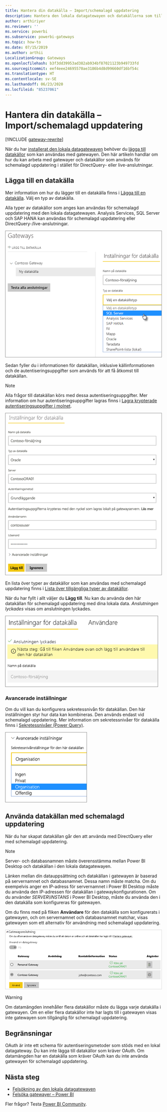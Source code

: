 ```yaml
---
title: Hantera din datakälla – Import/schemalagd uppdatering
description: Hantera den lokala datagatewayen och datakällorna som tillhör denna gateway. Den här artikeln är specifik för datakällor som kan användas med import/schemalagd uppdatering.
author: arthiriyer
ms.reviewer: ''
ms.service: powerbi
ms.subservice: powerbi-gateways
ms.topic: how-to
ms.date: 07/15/2019
ms.author: arthii
LocalizationGroup: Gateways
ms.openlocfilehash: b3f3dd39953ad382ab934bf87021123b949733fd
ms.sourcegitcommit: eef4eee24695570ae3186b4d8d99660df16bf54c
ms.translationtype: HT
ms.contentlocale: sv-SE
ms.lasthandoff: 06/23/2020
ms.locfileid: "85237061"
---
```

# <a name="manage-your-data-source---importscheduled-refresh"></a>Hantera din datakälla – Import/schemalagd uppdatering

[!INCLUDE [gateway-rewrite](../includes/gateway-rewrite.md)]

När du har [installerat den lokala datagatewayen](/data-integration/gateway/service-gateway-install) behöver du [lägga till datakällor](service-gateway-data-sources.md#add-a-data-source) som kan användas med gatewayen. Den här artikeln handlar om hur du kan arbeta med gatewayer och datakällor som används för schemalagd uppdatering i stället för DirectQuery- eller live-anslutningar.

## <a name="add-a-data-source"></a>Lägga till en datakälla

Mer information om hur du lägger till en datakälla finns i [Lägga till en datakälla](service-gateway-data-sources.md#add-a-data-source). Välj en typ av datakälla.

Alla typer av datakällor som anges kan användas för schemalagd uppdatering med den lokala datagatewayen. Analysis Services, SQL Server och SAP HANA kan användas för schemalagd uppdatering eller DirectQuery-/live-anslutningar.

![Välja datakälla](media/service-gateway-enterprise-manage-scheduled-refresh/datasourcesettings2.png)

Sedan fyller du i informationen för datakällan, inklusive källinformationen och de autentiseringsuppgifter som används för att få åtkomst till datakällan.

> [!NOTE]
> Alla frågor till datakällan körs med dessa autentiseringsuppgifter. Mer information om hur autentiseringsuppgifter lagras finns i [Lagra krypterade autentiseringsuppgifter i molnet](service-gateway-data-sources.md#store-encrypted-credentials-in-the-cloud).

![Fylla i inställningarna för datakälla](media/service-gateway-enterprise-manage-scheduled-refresh/datasourcesettings3-oracle.png)

En lista över typer av datakällor som kan användas med schemalagd uppdatering finns i [Lista över tillgängliga typer av datakällor](service-gateway-data-sources.md#list-of-available-data-source-types).

När du har fyllt i allt väljer du **Lägg till**. Nu kan du använda den här datakällan för schemalagd uppdatering med dina lokala data. *Anslutningen lyckades* visas om anslutningen lyckades.

![Visa anslutningsstatus](media/service-gateway-enterprise-manage-scheduled-refresh/datasourcesettings4.png)

### <a name="advanced-settings"></a>Avancerade inställningar

Om du vill kan du konfigurera sekretessnivån för datakällan. Den här inställningen styr hur data kan kombineras. Den används endast vid schemalagd uppdatering. Mer information om sekretessnivåer för datakälla finns i [Sekretessnivåer (Power Query)](https://support.office.com/article/Privacy-levels-Power-Query-CC3EDE4D-359E-4B28-BC72-9BEE7900B540).

![Ange sekretessnivån](media/service-gateway-enterprise-manage-scheduled-refresh/datasourcesettings9.png)

## <a name="use-the-data-source-for-scheduled-refresh"></a>Använda datakällan med schemalagd uppdatering

När du har skapat datakällan går den att använda med DirectQuery eller med schemalagd uppdatering.

> [!NOTE]
> Server- och databasnamnen måste överensstämma mellan Power BI Desktop och datakällan i den lokala datagatewayen.

Länken mellan din datauppsättning och datakällan i gatewayen är baserad på servernamnet och databasnamnet. Dessa namn måste matcha. Om du exempelvis anger en IP-adress för servernamnet i Power BI Desktop måste du använda den IP-adressen för datakällan i gatewaykonfigurationen. Om du använder *SERVER\INSTANS* i Power BI Desktop, måste du använda den i den datakälla som konfigureras för gatewayen.

Om du finns med på fliken **Användare** för den datakälla som konfigurerats i gatewayen, och om servernamnet och databasnamnet matchar, visas gatewayen som ett alternativ för användning med schemalagd uppdatering.

![Visa användarna](media/service-gateway-enterprise-manage-scheduled-refresh/powerbi-gateway-enterprise-schedule-refresh.png)

> [!WARNING]
> Om datamängden innehåller flera datakällor måste du lägga varje datakälla i gatewayen. Om en eller flera datakällor inte har lagts till i gatewayen visas inte gatewayen som tillgänglig för schemalagd uppdatering.

## <a name="limitations"></a>Begränsningar

OAuth är inte ett schema för autentiseringsmetoder som stöds med en lokal datagateway. Du kan inte lägga till datakällor som kräver OAuth. Om datamängden har en datakälla som kräver OAuth kan du inte använda gatewayen för schemalagd uppdatering.

## <a name="next-steps"></a>Nästa steg

* [Felsökning av den lokala datagatewayen](/data-integration/gateway/service-gateway-tshoot)
* [Felsöka gatewayer – Power BI](service-gateway-onprem-tshoot.md)

Fler frågor? Testa [Power BI Community](https://community.powerbi.com/).
